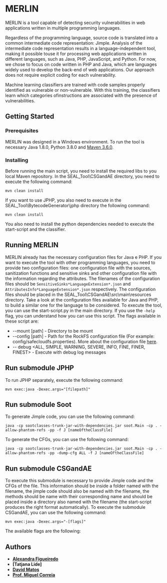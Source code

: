 # MERLIN

MERLIN is a tool capable of detecting security vulnerabilities in web applications written in multiple programming languages.

Regardless  of  the  programming  language,  source  code  is translated  into  a  common  intermediate  code  representation: Jimple.  Analysis  of  the  intermediate  code  representation  results  in  a  language-independent  tool,  making  it  possible  touse  it  for  processing  web  applications  written  in  different languages,  such  as  Java,  PHP,  JavaScript,  and  Python.  For now,  we  chose  to  focus  on  code  written  in  PHP  and  Java, which are languages widely used to develop the back-end of web applications. Our approach does not require explicit coding for each vulnerability.  

Machine  learning  classifiers  are  trained  with  code samples  properly  identified  as  vulnerable  or  non-vulnerable. With  this  training,  the  classifiers  learn  which  categories  ofinstructions are associated with the presence of vulnerabilities.

## Getting Started

### Prerequisites

MERLIN was designed in a Windows environment. To run the tool is necessary  Java 1.8.0, Python 3.8.0 and [Maven 3.6.0](https://maven.apache.org/).

### Installing

Before running the main script, you need to install the required libs to you local Maven repository. In the SEAL_Tool\CSGandAE directory, you need to execute the following command:

```
mvn clean install
```

If you want to use JPHP, you also need to execute in the SEAL_Tool\BytecodeGenerator\jphp directory the following command:

```
mvn clean install
```
You also need to install the python dependencies needed to execute the start-script and the classifier.

## Running MERLIN

MERLIN already has the necessary configuration files for Java e PHP. If you want to execute the tool with other programming languages, you need to provide two configuration files: one configuration file with the sources, sanitization functions and sensitive sinks and other configuration file with the information regarding the attributes. The filenames of the configuration files should be `SensitiveSinks*LanguageExtension*.json` and `AttributesInfo*LanguageExtension*.json` respectively. The configuration files should be placed in the SEAL_Tool\CSGandAE\src\main\resources directory. Take a look at the configuration files available for Java and PHP, to build a similar one for the language to be considered. 
To execute the tool, you can use the start-script.py in the main directory. If you use the `-help` flag, you can understand how you can use this script. The flags available in these script are:

* --mount [path] - Directory to be mount
* --config [path] - Path for the RockFS configuration file (For example: config/safecloudfs.properties). More about the configuration file [here](doc/CONFIG_FILE.md).
* -- debug <ALL, SIMPLE, WARNING, SEVERE, INFO, FINE, FINER, FINEST> - Execute with debug log messages

## Run submodule JPHP

To run JPHP separately, execute the following command:

```
mvn exec:java -Dexec.args="[filepath]"
```

## Run submodule Soot

To generate Jimple code, you can use the following command:

```
java -cp sootclasses-trunk-jar-with-dependencies.jar soot.Main -cp . -allow-phantom-refs -pp -f J [nameOftheClassFile]
```

To generate the CFGs, you can use the following command:
```
java -cp sootclasses-trunk-jar-with-dependencies.jar soot.Main -cp . -allow-phantom-refs -pp -dump-cfg ALL -f J [nameOftheClassFile]
```

## Run submodule CSGandAE 

To execute this submodule is necessary to provide Jimple code and the CFGs of the file. This information should be inside a folder named with the filename, the jimple code should also be named with the filename, the methods should be name with their corresponding name and should be placed inside a directory also named with the filename (the start-script produces the right format automatically). To execute the submodule CSGandAE, you can use the following command: 

```
mvn exec:java -Dexec.args="-[flags]"
```

The available flags are the following:


## Authors

* **[Alexandra Figueiredo](https://github.com/asgcfigueiredo)**
* **[Tatjana Lide]**
* **[David Matos](https://github.com/mpcorreia)**
* **[Prof. Miguel Correia](https://github.com/mpcorreia)**
